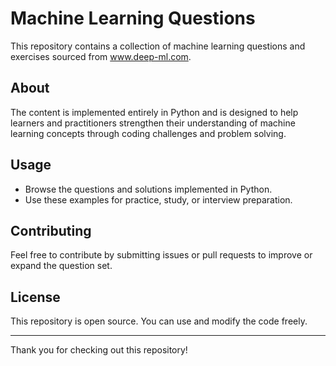 # Machine Learning Questions

This repository contains a collection of machine learning questions and exercises sourced from www.deep-ml.com.

## About
The content is implemented entirely in Python and is designed to help learners and practitioners strengthen their understanding of machine learning concepts through coding challenges and problem solving.

## Usage
- Browse the questions and solutions implemented in Python.
- Use these examples for practice, study, or interview preparation.

## Contributing
Feel free to contribute by submitting issues or pull requests to improve or expand the question set.

## License
This repository is open source. You can use and modify the code freely.

---

Thank you for checking out this repository!
